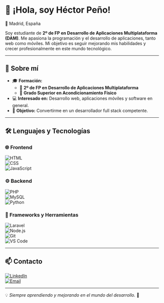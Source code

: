 # 👋 ¡Hola, soy Héctor Peño!  

📍 Madrid, España  

Soy estudiante de **2º de FP en Desarrollo de Aplicaciones Multiplataforma (DAM)**. Me apasiona la programación y el desarrollo de aplicaciones, tanto web como móviles. Mi objetivo es seguir mejorando mis habilidades y crecer profesionalmente en este mundo tecnológico.  

---

## 🚀 Sobre mí  
- 🎓 **Formación:**  
  - 📌 **2º de FP en Desarrollo de Aplicaciones Multiplataforma**  
  - 💪 **Grado Superior en Acondicionamiento Físico**  
- 💻 **Interesado en:** Desarrollo web, aplicaciones móviles y software en general.  
- 🎯 **Objetivo:** Convertirme en un desarrollador full stack competente.  

---

## 🛠 Lenguajes y Tecnologías  
### 🌐 Frontend  
![HTML](https://img.shields.io/badge/HTML5-E34F26?style=for-the-badge&logo=html5&logoColor=white)  
![CSS](https://img.shields.io/badge/CSS3-1572B6?style=for-the-badge&logo=css3&logoColor=white)  
![JavaScript](https://img.shields.io/badge/JavaScript-F7DF1E?style=for-the-badge&logo=javascript&logoColor=black)  

### ⚙️ Backend  
![PHP](https://img.shields.io/badge/PHP-777BB4?style=for-the-badge&logo=php&logoColor=white)  
![MySQL](https://img.shields.io/badge/MySQL-4479A1?style=for-the-badge&logo=mysql&logoColor=white)  
![Python](https://img.shields.io/badge/Python-3776AB?style=for-the-badge&logo=python&logoColor=white)  

### 🔧 Frameworks y Herramientas  
![Laravel](https://img.shields.io/badge/Laravel-FF2D20?style=for-the-badge&logo=laravel&logoColor=white)  
![Node.js](https://img.shields.io/badge/Node.js-43853D?style=for-the-badge&logo=node.js&logoColor=white)  
![Git](https://img.shields.io/badge/Git-F05032?style=for-the-badge&logo=git&logoColor=white)  
![VS Code](https://img.shields.io/badge/VS%20Code-007ACC?style=for-the-badge&logo=visual-studio-code&logoColor=white)  

---

## 📫 Contacto  
[![LinkedIn](https://img.shields.io/badge/LinkedIn-0A66C2?style=for-the-badge&logo=linkedin&logoColor=white)](https://www.linkedin.com/)  
[![Email](https://img.shields.io/badge/Gmail-D14836?style=for-the-badge&logo=gmail&logoColor=white)](mailto:tucorreo@gmail.com)  

---

💡 _Siempre aprendiendo y mejorando en el mundo del desarrollo._ 🚀  
